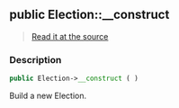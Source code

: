 ## public Election::__construct

> [Read it at the source](https://github.com/julien-boudry/Condorcet/blob/master/src/Election.php#L96)

### Description    

```php
public Election->__construct ( )
```

Build a new Election.
    